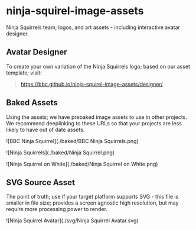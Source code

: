 # ninja-squirel-image-assets

Ninja Squirrels team; logos, and art assets - including interactive avatar designer.

## Avatar Designer

To create your own variation of the Ninja Squirrels logo; based on our asset template; visit:

>https://bbc.github.io/ninja-squirel-image-assets/designer/

## Baked Assets

Using the assets; we have prebaked image assets to use in other projects. We recommend deeplinking to these URLs so that your projects are less likely to have out of date assets.

![BBC Ninja Squirrel](./baked/BBC Ninja Squirrels.png)

![Ninja Squirrels](./baked/Ninja Squirrel.png)

![Ninja Squirrel on White](./baked/Ninja Squirrel on White.png)

## SVG Source Asset

The point of truth; use if your target platform supports SVG - this file is smaller in file size; provides a screen agnostic high resolution, but may require more processing power to render.

![Ninja Squirrel Avatar](./svg/Ninja Squirrel Avatar.svg)
